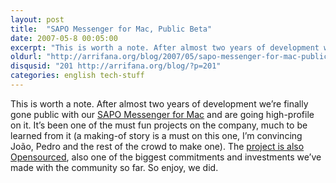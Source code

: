 ```yaml
---
layout: post
title:  "SAPO Messenger for Mac, Public Beta"
date: 2007-05-8 00:05:00
excerpt: "This is worth a note. After almost two years of development we’re finally gone public with our SAPO Messenger for Mac and are going high-profile on it. It’s been one of the must fun projects on the company, much to be learned from it (a making-of story is a must on this one, I’m convincing João, Pedro and the rest of the crowd to make one). The project is also Opensourced, also one of the biggest commitments and investments we’ve made with the community so far. So enjoy, we did."
oldurl: "http://arrifana.org/blog/2007/05/sapo-messenger-for-mac-public-beta/"
disqusid: "201 http://arrifana.org/blog/?p=201"
categories: english tech-stuff
---
```


This is worth a note. After almost two years of development we’re finally gone public with our [SAPO Messenger for Mac][1] and are going high-profile on it. It’s been one of the must fun projects on the company, much to be learned from it (a making-of story is a must on this one, I’m convincing João, Pedro and the rest of the crowd to make one). The [project is also Opensourced][2], also one of the biggest commitments and investments we’ve made with the community so far. So enjoy, we did.


[1]: http://messenger.sapo.pt/artigos/725940/mac
[2]: http://trac.softwarelivre.sapo.pt/sapo_msg_mac/